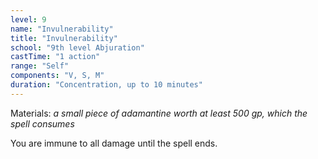 ```yaml
---
level: 9
name: "Invulnerability"
title: "Invulnerability"
school: "9th level Abjuration"
castTime: "1 action"
range: "Self"
components: "V, S, M"
duration: "Concentration, up to 10 minutes"
---
```


Materials: *a small piece of adamantine worth at least 500 gp, which the spell consumes*

You are immune to all damage until the spell ends.
